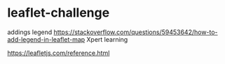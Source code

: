 # leaflet-challenge


addings legend 
https://stackoverflow.com/questions/59453642/how-to-add-legend-in-leaflet-map
Xpert learning

https://leafletjs.com/reference.html